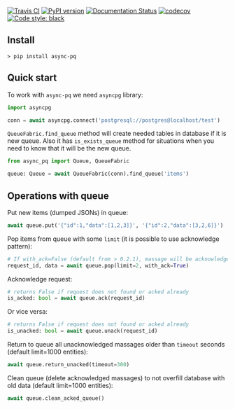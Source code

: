 [![Travis CI](https://travis-ci.org/maximdanilchenko/async-pq.svg?branch=master)](https://travis-ci.org/maximdanilchenko/async-pq)
[![PyPI version](https://badge.fury.io/py/async-pq.svg)](https://badge.fury.io/py/async-pq)
[![Documentation Status](https://readthedocs.org/projects/async-pq/badge/?version=latest)](https://async-pq.readthedocs.io/en/latest/?badge=latest)
[![codecov](https://codecov.io/gh/maximdanilchenko/async-pq/branch/master/graph/badge.svg)](https://codecov.io/gh/maximdanilchenko/async-pq)
[![Code style: black](https://img.shields.io/badge/code%20style-black-000000.svg)](https://github.com/ambv/black)
## Install
```
> pip install async-pq
```

## Quick start

To work with ```async-pq``` we need ```asyncpg``` library:
```python
import asyncpg

conn = await asyncpg.connect('postgresql://postgres@localhost/test')
```

```QueueFabric.find_queue``` method will create needed 
tables in database if it is new queue. 
Also it has ```is_exists_queue``` method for situations when you 
need to know that it will be the new queue.
```python
from async_pq import Queue, QueueFabric

queue: Queue = await QueueFabric(conn).find_queue('items')
```
## Operations with queue
Put new items (dumped JSONs) in queue:
```python
await queue.put('{"id":1,"data":[1,2,3]}', '{"id":2,"data":[3,2,6]}')
```

Pop items from queue with some ```limit``` (it is possible to use acknowledge pattern):
```python
# If with_ack=False (default from > 0.2.1), massage will be acknowledged in place automatically
request_id, data = await queue.pop(limit=2, with_ack=True)
```

Acknowledge request:
```python
# returns False if request does not found or acked already
is_acked: bool = await queue.ack(request_id)
```

Or vice versa:
```python
# returns False if request does not found or acked already
is_unacked: bool = await queue.unack(request_id)
```

Return to queue all unacknowledged massages older than ```timeout``` seconds 
(default limit=1000 entities):
```python
await queue.return_unacked(timeout=300)
```

Clean queue (delete acknowledged massages) to not overfill database with old data 
(default limit=1000 entities):
```python
await queue.clean_acked_queue()
```
